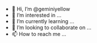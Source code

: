 - 👋 Hi, I’m @geminiyellow
- 👀 I’m interested in ...
- 🌱 I’m currently learning ...
- 💞️ I’m looking to collaborate on ...
- 📫 How to reach me ...

<!---
geminiyellow/geminiyellow is a ✨ special ✨ repository because its `README.md` (this file) appears on your GitHub profile.
You can click the Preview link to take a look at your changes.
--->
